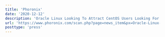 ```yaml
---
title: 'Phoronix'
date: '2020-12-12'
description: 'Oracle Linux Looking To Attract CentOS Users Looking For Alternatives'
url: 'https://www.phoronix.com/scan.php?page=news_item&px=Oracle-Linux-Wants-CentOS-Users'
posttype: 'press'
---
```

